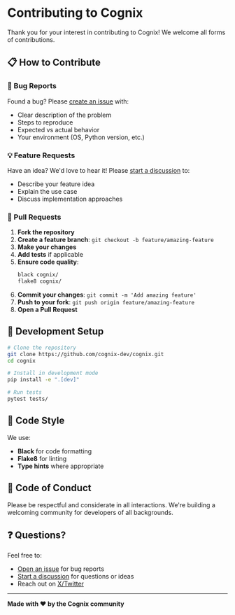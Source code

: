 # Contributing to Cognix

Thank you for your interest in contributing to Cognix! We welcome all forms of contributions.

## 📋 How to Contribute

### 🐛 Bug Reports
Found a bug? Please [create an issue](https://github.com/cognix-dev/cognix/issues) with:
- Clear description of the problem
- Steps to reproduce
- Expected vs actual behavior
- Your environment (OS, Python version, etc.)

### 💡 Feature Requests
Have an idea? We'd love to hear it! Please [start a discussion](https://github.com/cognix-dev/cognix/discussions) to:
- Describe your feature idea
- Explain the use case
- Discuss implementation approaches

### 🔄 Pull Requests

1. **Fork the repository**
2. **Create a feature branch**: `git checkout -b feature/amazing-feature`
3. **Make your changes**
4. **Add tests** if applicable
5. **Ensure code quality**:
   ```bash
   black cognix/
   flake8 cognix/
   ```
6. **Commit your changes**: `git commit -m 'Add amazing feature'`
7. **Push to your fork**: `git push origin feature/amazing-feature`
8. **Open a Pull Request**

## 🧪 Development Setup

```bash
# Clone the repository
git clone https://github.com/cognix-dev/cognix.git
cd cognix

# Install in development mode
pip install -e ".[dev]"

# Run tests
pytest tests/
```

## 📝 Code Style

We use:
- **Black** for code formatting
- **Flake8** for linting
- **Type hints** where appropriate

## 🤝 Code of Conduct

Please be respectful and considerate in all interactions. We're building a welcoming community for developers of all backgrounds.

## ❓ Questions?

Feel free to:
- [Open an issue](https://github.com/cognix-dev/cognix/issues) for bug reports
- [Start a discussion](https://github.com/cognix-dev/cognix/discussions) for questions or ideas
- Reach out on [X/Twitter](https://x.com/cognix_dev)

---

**Made with ❤️ by the Cognix community**
